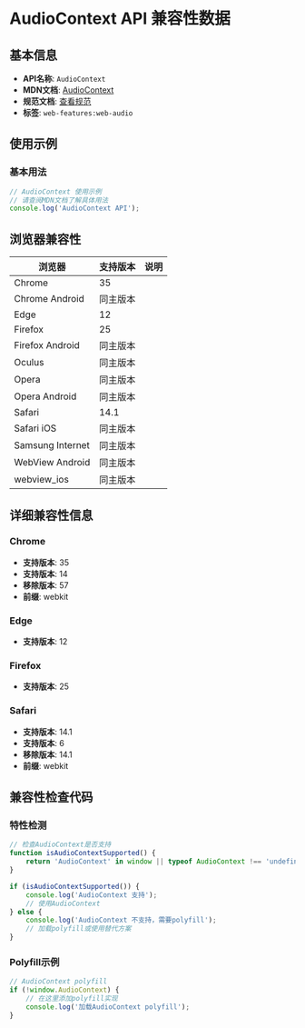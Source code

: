 # AudioContext API 兼容性数据

## 基本信息

- **API名称**: `AudioContext`
- **MDN文档**: [AudioContext](https://developer.mozilla.org/docs/Web/API/AudioContext)
- **规范文档**: [查看规范](https://webaudio.github.io/web-audio-api/#AudioContext)
- **标签**: `web-features:web-audio`

## 使用示例

### 基本用法

```javascript
// AudioContext 使用示例
// 请查阅MDN文档了解具体用法
console.log('AudioContext API');
```

## 浏览器兼容性

| 浏览器 | 支持版本 | 说明 |
|--------|----------|------|
| Chrome | 35 |  |
| Chrome Android | 同主版本 |  |
| Edge | 12 |  |
| Firefox | 25 |  |
| Firefox Android | 同主版本 |  |
| Oculus | 同主版本 |  |
| Opera | 同主版本 |  |
| Opera Android | 同主版本 |  |
| Safari | 14.1 |  |
| Safari iOS | 同主版本 |  |
| Samsung Internet | 同主版本 |  |
| WebView Android | 同主版本 |  |
| webview_ios | 同主版本 |  |

## 详细兼容性信息

### Chrome

- **支持版本**: 35
- **支持版本**: 14
- **移除版本**: 57
- **前缀**: webkit

### Edge

- **支持版本**: 12

### Firefox

- **支持版本**: 25

### Safari

- **支持版本**: 14.1
- **支持版本**: 6
- **移除版本**: 14.1
- **前缀**: webkit

## 兼容性检查代码

### 特性检测

```javascript
// 检查AudioContext是否支持
function isAudioContextSupported() {
    return 'AudioContext' in window || typeof AudioContext !== 'undefined';
}

if (isAudioContextSupported()) {
    console.log('AudioContext 支持');
    // 使用AudioContext
} else {
    console.log('AudioContext 不支持，需要polyfill');
    // 加载polyfill或使用替代方案
}
```

### Polyfill示例

```javascript
// AudioContext polyfill
if (!window.AudioContext) {
    // 在这里添加polyfill实现
    console.log('加载AudioContext polyfill');
}
```

